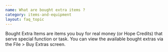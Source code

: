 ```yaml
---
name: What are bought extra items ?
category: items-and-equipment
layout: faq_topic
---
```

Bought Extra Items are items you buy for real money (or Hope Credits) that serve special function or task. You can view the available bought extras via the File > Buy Extras screen.